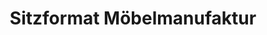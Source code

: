 ---
title: "Sitzformat Möbelmanufaktur"
url: /bielefeld/sitzformat-moebelmanufaktur/
shop: Möbel
---